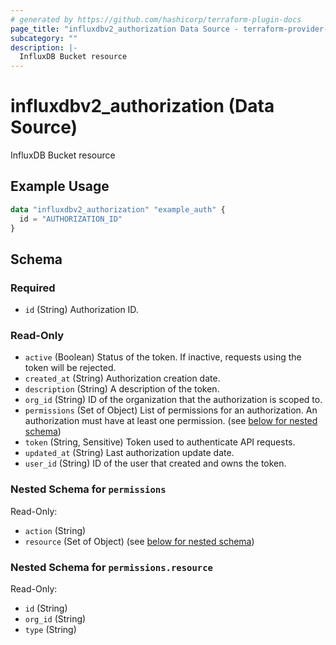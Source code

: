 ```yaml
---
# generated by https://github.com/hashicorp/terraform-plugin-docs
page_title: "influxdbv2_authorization Data Source - terraform-provider-influxdbv2"
subcategory: ""
description: |-
  InfluxDB Bucket resource
---
```


# influxdbv2_authorization (Data Source)

InfluxDB Bucket resource

## Example Usage

```terraform
data "influxdbv2_authorization" "example_auth" {
  id = "AUTHORIZATION_ID"
}
```

<!-- schema generated by tfplugindocs -->
## Schema

### Required

- `id` (String) Authorization ID.

### Read-Only

- `active` (Boolean) Status of the token. If inactive, requests using the token will be rejected.
- `created_at` (String) Authorization creation date.
- `description` (String) A description of the token.
- `org_id` (String) ID of the organization that the authorization is scoped to.
- `permissions` (Set of Object) List of permissions for an authorization. An authorization must have at least one permission. (see [below for nested schema](#nestedatt--permissions))
- `token` (String, Sensitive) Token used to authenticate API requests.
- `updated_at` (String) Last authorization update date.
- `user_id` (String) ID of the user that created and owns the token.

<a id="nestedatt--permissions"></a>
### Nested Schema for `permissions`

Read-Only:

- `action` (String)
- `resource` (Set of Object) (see [below for nested schema](#nestedobjatt--permissions--resource))

<a id="nestedobjatt--permissions--resource"></a>
### Nested Schema for `permissions.resource`

Read-Only:

- `id` (String)
- `org_id` (String)
- `type` (String)


